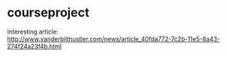 # courseproject

Interesting article:
http://www.vanderbilthustler.com/news/article_40fda772-7c2b-11e5-8a43-274f24a23f4b.html
